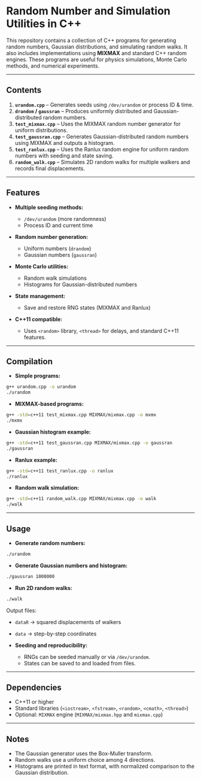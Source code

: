 # Random Number and Simulation Utilities in C++

This repository contains a collection of C++ programs for generating random numbers, Gaussian distributions, and simulating random walks. It also includes implementations using **MIXMAX** and standard C++ random engines. These programs are useful for physics simulations, Monte Carlo methods, and numerical experiments.

---

## Contents

1. **`urandom.cpp`** – Generates seeds using `/dev/urandom` or process ID & time.
2. **`drandom` / `gaussran`** – Produces uniformly distributed and Gaussian-distributed random numbers.
3. **`test_mixmax.cpp`** – Uses the MIXMAX random number generator for uniform distributions.
4. **`test_gaussran.cpp`** – Generates Gaussian-distributed random numbers using MIXMAX and outputs a histogram.
5. **`test_ranlux.cpp`** – Uses the Ranlux random engine for uniform random numbers with seeding and state saving.
6. **`random_walk.cpp`** – Simulates 2D random walks for multiple walkers and records final displacements.

---

## Features

* **Multiple seeding methods:**

  * `/dev/urandom` (more randomness)
  * Process ID and current time

* **Random number generation:**

  * Uniform numbers (`drandom`)
  * Gaussian numbers (`gaussran`)

* **Monte Carlo utilities:**

  * Random walk simulations
  * Histograms for Gaussian-distributed numbers

* **State management:**

  * Save and restore RNG states (MIXMAX and Ranlux)

* **C++11 compatible:**

  * Uses `<random>` library, `<thread>` for delays, and standard C++11 features.

---

## Compilation

* **Simple programs:**

```bash
g++ urandom.cpp -o urandom
./urandom
```

* **MIXMAX-based programs:**

```bash
g++ -std=c++11 test_mixmax.cpp MIXMAX/mixmax.cpp -o mxmx
./mxmx
```

* **Gaussian histogram example:**

```bash
g++ -std=c++11 test_gaussran.cpp MIXMAX/mixmax.cpp -o gaussran
./gaussran
```

* **Ranlux example:**

```bash
g++ -std=c++11 test_ranlux.cpp -o ranlux
./ranlux
```

* **Random walk simulation:**

```bash
g++ -std=c++11 random_walk.cpp MIXMAX/mixmax.cpp -o walk
./walk
```

---

## Usage

* **Generate random numbers:**

```bash
./urandom
```

* **Generate Gaussian numbers and histogram:**

```bash
./gaussran 1000000
```

* **Run 2D random walks:**

```bash
./walk
```

Output files:

* `dataR` → squared displacements of walkers

* `data` → step-by-step coordinates

* **Seeding and reproducibility:**

  * RNGs can be seeded manually or via `/dev/urandom`.
  * States can be saved to and loaded from files.

---

## Dependencies

* C++11 or higher
* Standard libraries (`<iostream>`, `<fstream>`, `<random>`, `<cmath>`, `<thread>`)
* Optional: `MIXMAX` engine (`MIXMAX/mixmax.hpp` and `mixmax.cpp`)

---

## Notes

* The Gaussian generator uses the Box-Muller transform.
* Random walks use a uniform choice among 4 directions.
* Histograms are printed in text format, with normalized comparison to the Gaussian distribution.
